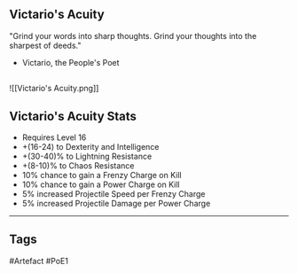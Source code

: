 ## Victario's Acuity
"Grind your words into sharp thoughts.
Grind your thoughts into the sharpest of deeds."
- Victario, the People's Poet
##
![[Victario's Acuity.png]]
## Victario's Acuity Stats
- Requires Level 16
- +(16-24) to Dexterity and Intelligence
- +(30-40)% to Lightning Resistance
- +(8-10)% to Chaos Resistance
- 10% chance to gain a Frenzy Charge on Kill
- 10% chance to gain a Power Charge on Kill
- 5% increased Projectile Speed per Frenzy Charge
- 5% increased Projectile Damage per Power Charge


---
## Tags
#Artefact
#PoE1